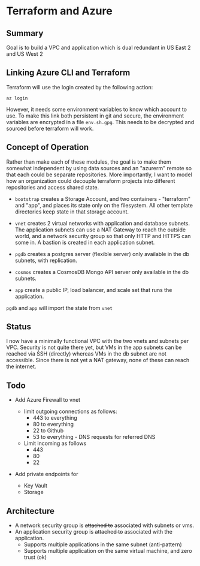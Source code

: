 # Terraform and Azure

## Summary

Goal is to build a VPC and application which is dual redundant in US East 2 and US West 2

## Linking Azure CLI and Terraform

Terraform will use the login created by the following action:

    az login

However, it needs some environment variables to know which account to use. To make this link both persistent in git and secure, the environment variables are encrypted in a file `env.sh.gpg`. This needs to be decrypted and sourced before terraform will work.

## Concept of Operation

Rather than make each of these modules, the goal is to make them somewhat independent
by using data sources and an "azurerm" remote so that each could be separate repositories.  More importantly, I want to model how an organization could decouple terraform projects into different repositories and access shared state.

- `bootstrap` creates a Storage Account, and two containers - "terraform" and "app", and 
  places its state only on the filesystem.  All other template directories keep state 
  in that storage account.

- `vnet` creates 2 virtual networks with application and database subnets.
  The application subnets can use a NAT Gateway to reach the outside world, and
  a network security group so that only HTTP and HTTPS can some in. A bastion
  is created in each application subnet.

- `pgdb` creates a postgres server (flexible server) only available in the db subnets,
  with replication.

- `cosmos` creates a CosmosDB Mongo API server only available in the db subnets.

- `app` create a public IP, load balancer, and scale set that runs the application.

 
`pgdb` and `app` will import the state from `vnet`

## Status

I now have a minimally functional VPC with the two vnets and subnets per VPC. Security
is not quite there yet, but VMs in the app subnets can be reached via SSH (directly) whereas
VMs in the db subnet are not accessible.  Since there is not yet a NAT gateway, none of
these can reach the internet.

## Todo

* Add Azure Firewall to vnet
  - limit outgoing connections as follows:
    - 443 to everything
    - 80 to everything
    - 22 to Github
    - 53 to everything - DNS requests for referred DNS
  - Limit incoming as follows
    - 443
    - 80
    - 22

* Add private endpoints for
  - Key Vault
  - Storage

## Architecture

* A network security group is ~~attached to~~ associated with subnets or vms.
* An application security group is ~~attached to~~ associated with the application.
  - Supports multiple applications in the same subnet (anti-pattern)
  - Supports multiple application on the same virtual machine, and zero trust (ok)
